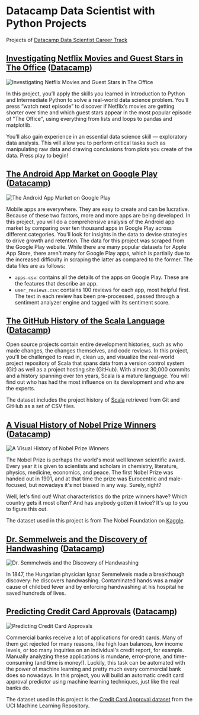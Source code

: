 # Datacamp Data Scientist with Python Projects
 
Projects of  [Datacamp Data Scientist Career Track](https://app.datacamp.com/learn/career-tracks/data-scientist-with-python?version=5)

## [Investigating Netflix Movies and Guest Stars in The Office](https://github.com/angelsdemos/Datacamp-Data-Scientist-with-Python-Projects/blob/main/1%20-%20Investigating%20Netflix%20Movies%20and%20Guest%20Stars%20in%20The%20Office/Investigating%20Netflix%20Movies%20and%20Guest%20Stars%20in%20The%20Office.ipynb) ([Datacamp](https://app.datacamp.com/learn/projects/1237))

![Investigating Netflix Movies and Guest Stars in The Office](https://camo.githubusercontent.com/e771f11bda5dc23cb12393b92f32de604aa7aace/68747470733a2f2f6173736574732e6461746163616d702e636f6d2f70726f64756374696f6e2f70726f6a6563745f313233372f696d672f6e6574666c69782e6a7067)

In this project, you’ll apply the skills you learned in Introduction to Python and Intermediate Python to solve a real-world data science problem. You’ll press “watch next episode” to discover if Netflix’s movies are getting shorter over time and which guest stars appear in the most popular episode of "The Office", using everything from lists and loops to pandas and matplotlib.

You’ll also gain experience in an essential data science skill — exploratory data analysis. This will allow you to perform critical tasks such as manipulating raw data and drawing conclusions from plots you create of the data. Press play to begin!

## [The Android App Market on Google Play](https://github.com/angelsdemos/Datacamp-Data-Scientist-with-Python-Projects/blob/main/2%20-%20The%20Android%20App%20Market%20on%20Google%20Play/The%20Android%20App%20Market%20on%20Google%20Play.ipynb) ([Datacamp](https://app.datacamp.com/learn/projects/619))

![The Android App Market on Google Play](https://camo.githubusercontent.com/c1edd8df687d2af8b8488fc26da94b1e4730e799/68747470733a2f2f6173736574732e6461746163616d702e636f6d2f70726f64756374696f6e2f70726f6a6563745f3631392f696d672f676f6f676c655f706c61795f73746f72652e706e67)

Mobile apps are everywhere. They are easy to create and can be lucrative. Because of these two factors, more and more apps are being developed. In this project, you will do a comprehensive analysis of the Android app market by comparing over ten thousand apps in Google Play across different categories. You'll look for insights in the data to devise strategies to drive growth and retention. The data for this project was scraped from the Google Play website. While there are many popular datasets for Apple App Store, there aren't many for Google Play apps, which is partially due to the increased difficulty in scraping the latter as compared to the former. The data files are as follows:

 - `apps.csv`: contains all the details of the apps on Google Play. These are the features that describe an app.
 - `user_reviews.csv`: contains 100 reviews for each app, most helpful first. The text in each review has been pre-processed, passed through a sentiment analyzer engine and tagged with its sentiment score.

## [The GitHub History of the Scala Language](https://github.com/angelsdemos/Datacamp-Data-Scientist-with-Python-Projects/blob/main/3%20-%20The%20GitHub%20History%20of%20the%20Scala%20Language/The%20GitHub%20History%20of%20the%20Scala%20Language.ipynb) ([Datacamp](https://app.datacamp.com/learn/projects/163))

Open source projects contain entire development histories, such as who made changes, the changes themselves, and code reviews. In this project, you'll be challenged to read in, clean up, and visualize the real-world project repository of Scala that spans data from a version control system (Git) as well as a project hosting site (GitHub). With almost 30,000 commits and a history spanning over ten years, Scala is a mature language. You will find out who has had the most influence on its development and who are the experts.

The dataset includes the project history of [Scala](http://www.scala-lang.org/) retrieved from Git and GitHub as a set of CSV files.

## [A Visual History of Nobel Prize Winners](https://github.com/angelsdemos/Datacamp-Data-Scientist-with-Python-Projects/blob/main/4%20-%20A%20Visual%20History%20of%20Nobel%20Prize%20Winners/A%20Visual%20History%20of%20Nobel%20Prize%20Winners.ipynb) ([Datacamp](https://app.datacamp.com/learn/projects/441))

![A Visual History of Nobel Prize Winners](https://camo.githubusercontent.com/ac1aa5d0cf0d5c13986b5bbc85261eba459cdb73/68747470733a2f2f6173736574732e6461746163616d702e636f6d2f70726f64756374696f6e2f70726f6a6563745f3434312f696d672f4e6f62656c5f5072697a652e706e67)

The Nobel Prize is perhaps the world's most well known scientific award. Every year it is given to scientists and scholars in chemistry, literature, physics, medicine, economics, and peace. The first Nobel Prize was handed out in 1901, and at that time the prize was Eurocentric and male-focused, but nowadays it's not biased in any way. Surely, right?

Well, let's find out! What characteristics do the prize winners have? Which country gets it most often? And has anybody gotten it twice? It's up to you to figure this out.

The dataset used in this project is from The Nobel Foundation on [Kaggle](https://www.kaggle.com/nobelfoundation/nobel-laureates).

## [Dr. Semmelweis and the Discovery of Handwashing](https://github.com/angelsdemos/Datacamp-Data-Scientist-with-Python-Projects/blob/main/5%20-%20Dr.%20Semmelweis%20and%20the%20Discovery%20of%20Handwashing/Dr.%20Semmelweis%20and%20the%20Discovery%20of%20Handwashing.ipynb) ([Datacamp](https://app.datacamp.com/learn/projects/20))

![Dr. Semmelweis and the Discovery of Handwashing](https://camo.githubusercontent.com/8d85b4f338799637329c4c954914b129b424acc8/68747470733a2f2f6173736574732e6461746163616d702e636f6d2f70726f64756374696f6e2f70726f6a6563745f32302f696d672f69676e617a5f73656d6d656c776569735f313836302e6a706567)

In 1847, the Hungarian physician Ignaz Semmelweis made a breakthough discovery: he discovers handwashing. Contaminated hands was a major cause of childbed fever and by enforcing handwashing at his hospital he saved hundreds of lives.

## [Predicting Credit Card Approvals](https://github.com/angelsdemos/Datacamp-Data-Scientist-with-Python-Projects/blob/main/6%20-%20Predicting%20Credit%20Card%20Approvals/Predicting%20Credit%20Card%20Approvals.ipynb) ([Datacamp](https://app.datacamp.com/learn/projects/558))

![Predicting Credit Card Approvals](https://camo.githubusercontent.com/b2613c7fbfc7ef17937c535bd5c0ad2d80b6c006/68747470733a2f2f6173736574732e6461746163616d702e636f6d2f70726f64756374696f6e2f70726f6a6563745f3535382f696d672f6372656469745f636172642e6a7067)

Commercial banks receive a lot of applications for credit cards. Many of them get rejected for many reasons, like high loan balances, low income levels, or too many inquiries on an individual's credit report, for example. Manually analyzing these applications is mundane, error-prone, and time-consuming (and time is money!). Luckily, this task can be automated with the power of machine learning and pretty much every commercial bank does so nowadays. In this project, you will build an automatic credit card approval predictor using machine learning techniques, just like the real banks do.

The dataset used in this project is the [Credit Card Approval dataset](http://archive.ics.uci.edu/ml/datasets/credit+approval) from the UCI Machine Learning Repository.
